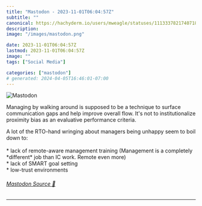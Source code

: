 ```yaml
---
title: "Mastodon - 2023-11-01T06:04:57Z"
subtitle: ""
canonical: https://hachyderm.io/users/mweagle/statuses/111333782174071838
description:
image: "/images/mastodon.png"

date: 2023-11-01T06:04:57Z
lastmod: 2023-11-01T06:04:57Z
image: ""
tags: ["Social Media"]

categories: ["mastodon"]
# generated: 2024-04-05T16:46:01-07:00
---
```

![Mastodon](/images/mastodon.png)

<p>Managing by walking around is supposed to be a technique to surface communication gaps and help improve overall flow. It&#39;s not to institutionalize proximity bias as an evaluative performance criteria.</p><p>A lot of the RTO-hand wringing about managers being unhappy seem to boil down to:<br /> <br />* lack of remote-aware management training (Management is a completely *different* job than IC work. Remote even more)<br />* lack of SMART goal setting<br />* low-trust environments</p>


###### [Mastodon Source 🐘](https://hachyderm.io/@mweagle/111333782174071838)

___
